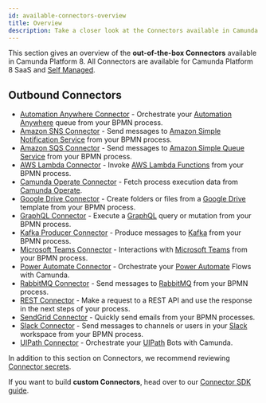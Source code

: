 ```yaml
---
id: available-connectors-overview
title: Overview
description: Take a closer look at the Connectors available in Camunda Platform 8.
---
```


This section gives an overview of the **out-of-the-box Connectors** available in Camunda Platform 8. All Connectors are available for Camunda Platform 8 SaaS and [Self Managed](../../../self-managed/connectors-deployment/install-and-start.md).

## Outbound Connectors

- [Automation Anywhere Connector](automation-anywhere.md) - Orchestrate your [Automation Anywhere](https://www.automationanywhere.com/) queue from your BPMN process.
- [Amazon SNS Connector](aws-sns.md) - Send messages to [Amazon Simple Notification Service](https://aws.amazon.com/sns/) from your BPMN process.
- [Amazon SQS Connector](aws-sqs.md) - Send messages to [Amazon Simple Queue Service](https://aws.amazon.com/sqs/) from your BPMN process.
- [AWS Lambda Connector](aws-lambda.md) - Invoke [AWS Lambda Functions](https://aws.amazon.com/lambda/) from your BPMN process.
- [Camunda Operate Connector](operate.md) - Fetch process execution data from [Camunda Operate](https://camunda.com/platform/operate/).
- [Google Drive Connector](googledrive.md) - Create folders or files from a [Google Drive](https://www.google.com/drive/) template from your BPMN process.
- [GraphQL Connector](graphql.md) - Execute a [GraphQL](https://graphql.org/) query or mutation from your BPMN process.
- [Kafka Producer Connector](kafka.md) - Produce messages to [Kafka](https://kafka.apache.org/) from your BPMN process.
- [Microsoft Teams Connector](microsoft-teams.md) - Interactions with [Microsoft Teams](https://www.microsoft.com/microsoft-teams/) from your BPMN process.
- [Power Automate Connector](power-automate.md) - Orchestrate your [Power Automate](https://powerautomate.microsoft.com) Flows with Camunda.
- [RabbitMQ Connector](rabbitmq.md) - Send messages to [RabbitMQ](https://www.rabbitmq.com/) from your BPMN process.
- [REST Connector](rest.md) - Make a request to a REST API and use the response in the next steps of your process.
- [SendGrid Connector](sendgrid.md) - Quickly send emails from your BPMN processes.
- [Slack Connector](slack.md) - Send messages to channels or users in your [Slack](https://slack.com) workspace from your BPMN process.
- [UIPath Connector](uipath.md) - Orchestrate your [UIPath](https://cloud.uipath.com) Bots with Camunda.

In addition to this section on Connectors, we recommend reviewing [Connector secrets](../../console/manage-clusters/manage-secrets.md).

If you want to build **custom Connectors**, head over to our [Connector SDK guide](../custom-built-connectors/connector-sdk.md).
